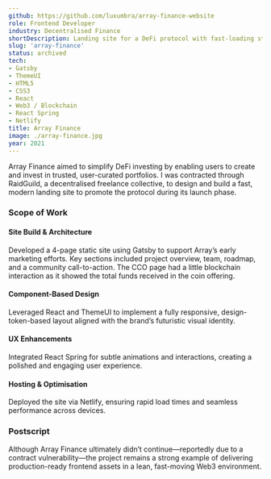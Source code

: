```yaml
---
github: https://github.com/luxumbra/array-finance-website
role: Frontend Developer
industry: Decentralised Finance
shortDescription: Landing site for a DeFi protocol with fast-loading static pages.
slug: 'array-finance'
status: archived
tech:
- Gatsby
- ThemeUI
- HTML5
- CSS3
- React
- Web3 / Blockchain
- React Spring
- Netlify
title: Array Finance
image: ./array-finance.jpg
year: 2021
---
```


Array Finance aimed to simplify DeFi investing by enabling users to create and invest in trusted, user-curated portfolios. I was contracted through RaidGuild, a decentralised freelance collective, to design and build a fast, modern landing site to promote the protocol during its launch phase.

### Scope of Work

#### Site Build & Architecture
Developed a 4-page static site using Gatsby to support Array’s early marketing efforts. Key sections included project overview, team, roadmap, and a community call-to-action. The CCO page had a little blockchain interaction as it showed the total funds received in the coin offering.

#### Component-Based Design
Leveraged React and ThemeUI to implement a fully responsive, design-token-based layout aligned with the brand’s futuristic visual identity.

#### UX Enhancements
Integrated React Spring for subtle animations and interactions, creating a polished and engaging user experience.

#### Hosting & Optimisation
Deployed the site via Netlify, ensuring rapid load times and seamless performance across devices.

### Postscript
Although Array Finance ultimately didn’t continue—reportedly due to a contract vulnerability—the project remains a strong example of delivering production-ready frontend assets in a lean, fast-moving Web3 environment.
